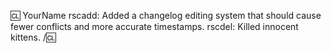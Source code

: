 <!-- 
Do not forget to add a changelog when you have made admin/player facing changes that can alter gameplay.
Examples which require a changelog entry include:
* Adding/removing objects that players may interact with, or the way they function.
* Adding/removing/altering admin tools.
* Changing the map.

Examples were changelog entries are optional/not typically required:
* Cosmetic changes such as descriptions, sound effects, etc.
* Optimizations and other changes to underlying systems which do not affect gameplay.
* Minor bug fixes.

You find a README and example file in .\html\changelogs\ for further instructions.
-->

<!-- If you need a change log update the below. Other wise you should remove it-->
:cl: YourName
rscadd: Added a changelog editing system that should cause fewer conflicts and more accurate timestamps.
rscdel: Killed innocent kittens.
/:cl:
